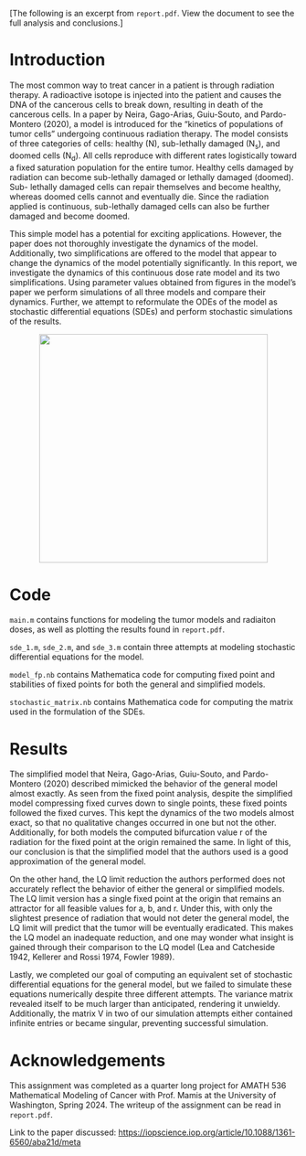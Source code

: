 [The following is an excerpt from `report.pdf`. View the document to see the full analysis and conclusions.]

# Introduction

The most common way to treat cancer in a patient is through radiation therapy. A radioactive isotope is
injected into the patient and causes the DNA of the cancerous cells to break down, resulting in death of
the cancerous cells. In a paper by Neira, Gago-Arias, Guiu-Souto, and Pardo-Montero (2020), a model is
introduced for the “kinetics of populations of tumor cells” undergoing continuous radiation therapy. The
model consists of three categories of cells: healthy (N), sub-lethally damaged (N<sub>s</sub>), and doomed cells (N<sub>d</sub>).
All cells reproduce with different rates logistically toward a fixed saturation population for the entire tumor.
Healthy cells damaged by radiation can become sub-lethally damaged or lethally damaged (doomed). Sub-
lethally damaged cells can repair themselves and become healthy, whereas doomed cells cannot and eventually
die. Since the radiation applied is continuous, sub-lethally damaged cells can also be further damaged and
become doomed.

This simple model has a potential for exciting applications. However, the paper does not thoroughly
investigate the dynamics of the model. Additionally, two simplifications are offered to the model that appear
to change the dynamics of the model potentially significantly. In this report, we investigate the dynamics of
this continuous dose rate model and its two simplifications. Using parameter values obtained from figures
in the model’s paper we perform simulations of all three models and compare their dynamics. Further,
we attempt to reformulate the ODEs of the model as stochastic differential equations (SDEs) and perform
stochastic simulations of the results.

<p align="center">
  <img src="https://github.com/rbottoms18/tumor-model/blob/main/img/model_flow_chart_opaque.png" width="400"/>
</p>

# Code

`main.m` contains functions for modeling the tumor models and radiaiton doses, as well as plotting the results found in `report.pdf`.

`sde_1.m`, `sde_2.m`, and `sde_3.m` contain three attempts at modeling stochastic differential equations for the model.

`model_fp.nb` contains Mathematica code for computing fixed point and stabilities of fixed points for both the general and simplified models.

`stochastic_matrix.nb` contains Mathematica code for computing the matrix used in the formulation of the SDEs.


# Results

The simplified model that Neira, Gago-Arias, Guiu-Souto, and Pardo-Montero (2020) described mimicked the behavior of the general model almost
exactly. As seen from the fixed point analysis, despite the simplified model compressing fixed curves down to
single points, these fixed points followed the fixed curves. This kept the dynamics of the two models almost
exact, so that no qualitative changes occurred in one but not the other. Additionally, for both models the
computed bifurcation value r of the radiation for the fixed point at the origin remained the same. In light
of this, our conclusion is that the simplified model that the authors used is a good approximation of the
general model.

On the other hand, the LQ limit reduction the authors performed does not accurately reflect the behavior
of either the general or simplified models. The LQ limit version has a single fixed point at the origin that
remains an attractor for all feasible values for a, b, and r. Under this, with only the slightest presence of
radiation that would not deter the general model, the LQ limit will predict that the tumor will be eventually
eradicated. This makes the LQ model an inadequate reduction, and one may wonder what insight is gained
through their comparison to the LQ model (Lea and Catcheside 1942, Kellerer and Rossi 1974, Fowler 1989).

Lastly, we completed our goal of computing an equivalent set of stochastic differential equations for the
general model, but we failed to simulate these equations numerically despite three different attempts. The
variance matrix revealed itself to be much larger than anticipated, rendering it unwieldy. Additionally, the
matrix V in two of our simulation attempts either contained infinite entries or became singular, preventing
successful simulation.

# Acknowledgements

This assignment was completed as a quarter long project for AMATH 536 Mathematical Modeling of Cancer with Prof. Mamis
at the University of Washington, Spring 2024. The writeup of the assignment can be read in `report.pdf`.

Link to the paper discussed: https://iopscience.iop.org/article/10.1088/1361-6560/aba21d/meta
